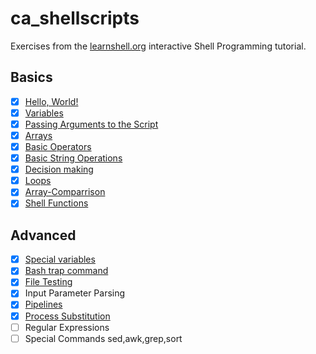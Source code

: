 # ca_shellscripts

Exercises from the [learnshell.org](https://learnshell.org/) interactive Shell Programming tutorial.

## Basics
- [x] [Hello, World!](./Hello.sh)
- [x] [Variables](./Variables.sh)
- [x] [Passing Arguments to the Script](./Arguments.sh)
- [x] [Arrays](./Arrays.sh)
- [x] [Basic Operators](./Operators.sh)
- [x] [Basic String Operations](./String.sh)
- [x] [Decision making](./Decision_Making.sh)
- [x] [Loops](./Loops.sh)
- [x] [Array-Comparrison](./Array-Comparrison.sh)
- [x] [Shell Functions](./Functions.sh)

## Advanced
- [x] [Special variables](./Special_Variables.sh)
- [x] [Bash trap command](./trap.sh)
- [x] [File Testing](./File_Testing.sh)
- [x] Input Parameter Parsing
- [x] [Pipelines](./Pipelines.sh)
- [x] [Process Substitution](./Process_Substitution.sh)
- [ ] Regular Expressions
- [ ] Special Commands sed,awk,grep,sort
